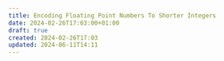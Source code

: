 ```yaml
---
title: Encoding Floating Point Numbers To Shorter Integers
date: 2024-02-26T17:03:00+01:00
draft: true
created: 2024-02-26T17:03
updated: 2024-06-11T14:11
---
```


